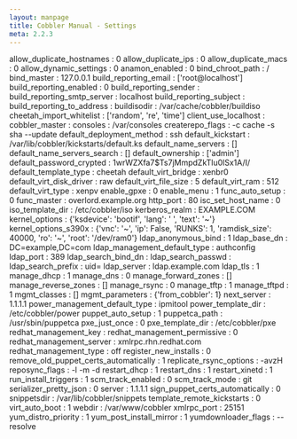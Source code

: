 ```yaml
---
layout: manpage
title: Cobbler Manual - Settings
meta: 2.2.3
---
```

allow_duplicate_hostnames               : 0
allow_duplicate_ips                     : 0
allow_duplicate_macs                    : 0
allow_dynamic_settings                  : 0
anamon_enabled                          : 0
bind_chroot_path                        : /
bind_master                             : 127.0.0.1
build_reporting_email                   : ['root@localhost']
build_reporting_enabled                 : 0
build_reporting_sender                  :
build_reporting_smtp_server             : localhost
build_reporting_subject                 :
build_reporting_to_address              :
buildisodir                             : /var/cache/cobbler/buildiso
cheetah_import_whitelist                : ['random', 're', 'time']
client_use_localhost                    :
cobbler_master                          :
consoles                                : /var/consoles
createrepo_flags                        : -c cache -s sha --update
default_deployment_method               : ssh
default_kickstart                       : /var/lib/cobbler/kickstarts/default.ks
default_name_servers                    : []
default_name_servers_search             : []
default_ownership                       : ['admin']
default_password_crypted                : $1$wrWZXfa7$Ts7jMmpdZkTlu0lSx1A/I/
default_template_type                   : cheetah
default_virt_bridge                     : xenbr0
default_virt_disk_driver                : raw
default_virt_file_size                  : 5
default_virt_ram                        : 512
default_virt_type                       : xenpv
enable_gpxe                             : 0
enable_menu                             : 1
func_auto_setup                         : 0
func_master                             : overlord.example.org
http_port                               : 80
isc_set_host_name                       : 0
iso_template_dir                        : /etc/cobbler/iso
kerberos_realm                          : EXAMPLE.COM
kernel_options                          : {'ksdevice': 'bootif', 'lang': ' ', 'text': '~'}
kernel_options_s390x                    : {'vnc': '~', 'ip': False, 'RUNKS': 1, 'ramdisk_size': 40000, 'ro': '~', 'root': '/dev/ram0'}
ldap_anonymous_bind                     : 1
ldap_base_dn                            : DC=example,DC=com
ldap_management_default_type            : authconfig
ldap_port                               : 389
ldap_search_bind_dn                     :
ldap_search_passwd                      :
ldap_search_prefix                      : uid=
ldap_server                             : ldap.example.com
ldap_tls                                : 1
manage_dhcp                             : 1
manage_dns                              : 0
manage_forward_zones                    : []
manage_reverse_zones                    : []
manage_rsync                            : 0
manage_tftp                             : 1
manage_tftpd                            : 1
mgmt_classes                            : []
mgmt_parameters                         : {'from_cobbler': 1}
next_server                             : 1.1.1.1
power_management_default_type           : ipmitool
power_template_dir                      : /etc/cobbler/power
puppet_auto_setup                       : 1
puppetca_path                           : /usr/sbin/puppetca
pxe_just_once                           : 0
pxe_template_dir                        : /etc/cobbler/pxe
redhat_management_key                   :
redhat_management_permissive            : 0
redhat_management_server                : xmlrpc.rhn.redhat.com
redhat_management_type                  : off
register_new_installs                   : 0
remove_old_puppet_certs_automatically   : 1
replicate_rsync_options                 : -avzH
reposync_flags                          : -l -m -d
restart_dhcp                            : 1
restart_dns                             : 1
restart_xinetd                          : 1
run_install_triggers                    : 1
scm_track_enabled                       : 0
scm_track_mode                          : git
serializer_pretty_json                  : 0
server                                  : 1.1.1.1
sign_puppet_certs_automatically         : 0
snippetsdir                             : /var/lib/cobbler/snippets
template_remote_kickstarts              : 0
virt_auto_boot                          : 1
webdir                                  : /var/www/cobbler
xmlrpc_port                             : 25151
yum_distro_priority                     : 1
yum_post_install_mirror                 : 1
yumdownloader_flags                     : --resolve

